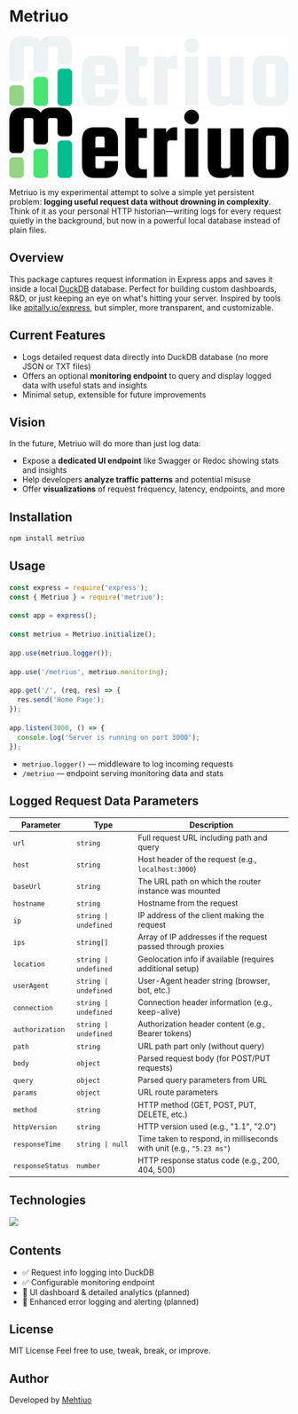 # Metriuo

![METRIUO](./public/images/MetriuoBannerDark.png#gh-dark-mode-only) ![metriuo](./public/images/MetriuoBannerLight.png#gh-light-mode-only)

Metriuo is my experimental attempt to solve a simple yet persistent problem: **logging useful request data without drowning in complexity**. Think of it as your personal HTTP historian—writing logs for every request quietly in the background, but now in a powerful local database instead of plain files.

## Overview

This package captures request information in Express apps and saves it inside a local [DuckDB](https://duckdb.org/) database. Perfect for building custom dashboards, R&D, or just keeping an eye on what's hitting your server. Inspired by tools like [apitally.io/express](https://apitally.io/express), but simpler, more transparent, and customizable.

## Current Features

- Logs detailed request data directly into DuckDB database (no more JSON or TXT files)
- Offers an optional **monitoring endpoint** to query and display logged data with useful stats and insights
- Minimal setup, extensible for future improvements

## Vision

In the future, Metriuo will do more than just log data:

- Expose a **dedicated UI endpoint** like Swagger or Redoc showing stats and insights
- Help developers **analyze traffic patterns** and potential misuse
- Offer **visualizations** of request frequency, latency, endpoints, and more

## Installation

```bash
npm install metriuo
```

## Usage

```js
const express = require('express');
const { Metriuo } = require('metriuo');

const app = express();

const metriuo = Metriuo.initialize();

app.use(metriuo.logger());

app.use('/metriuo', metriuo.monitoring);

app.get('/', (req, res) => {
  res.send('Home Page');
});

app.listen(3000, () => {
  console.log('Server is running on port 3000');
});
```

- `metriuo.logger()` — middleware to log incoming requests
- `/metriuo` — endpoint serving monitoring data and stats

## Logged Request Data Parameters

| Parameter        | Type                  | Description                                                          |
| ---------------- | --------------------- | -------------------------------------------------------------------- |
| `url`            | `string`              | Full request URL including path and query                            |
| `host`           | `string`              | Host header of the request (e.g., `localhost:3000`)                  |
| `baseUrl`        | `string`              | The URL path on which the router instance was mounted                |
| `hostname`       | `string`              | Hostname from the request                                            |
| `ip`             | `string \| undefined` | IP address of the client making the request                          |
| `ips`            | `string[]`            | Array of IP addresses if the request passed through proxies          |
| `location`       | `string \| undefined` | Geolocation info if available (requires additional setup)            |
| `userAgent`      | `string \| undefined` | User-Agent header string (browser, bot, etc.)                        |
| `connection`     | `string \| undefined` | Connection header information (e.g., keep-alive)                     |
| `authorization`  | `string \| undefined` | Authorization header content (e.g., Bearer tokens)                   |
| `path`           | `string`              | URL path part only (without query)                                   |
| `body`           | `object`              | Parsed request body (for POST/PUT requests)                          |
| `query`          | `object`              | Parsed query parameters from URL                                     |
| `params`         | `object`              | URL route parameters                                                 |
| `method`         | `string`              | HTTP method (GET, POST, PUT, DELETE, etc.)                           |
| `httpVersion`    | `string`              | HTTP version used (e.g., "1.1", "2.0")                               |
| `responseTime`   | `string \| null`      | Time taken to respond, in milliseconds with unit (e.g., `"5.23 ms"`) |
| `responseStatus` | `number`              | HTTP response status code (e.g., 200, 404, 500)                      |

## Technologies

<p align="left">
  <a href="https://skillicons.dev">
    <img src="https://skillicons.dev/icons?i=ts,nodejs,express" />
  </a>
</p>

## Contents

- ✅ Request info logging into DuckDB
- ✅ Configurable monitoring endpoint
- 🚧 UI dashboard & detailed analytics (planned)
- 🚧 Enhanced error logging and alerting (planned)

## License

MIT License
Feel free to use, tweak, break, or improve.

## Author

Developed by [Mehtiuo](https://github.com/mhdned)
